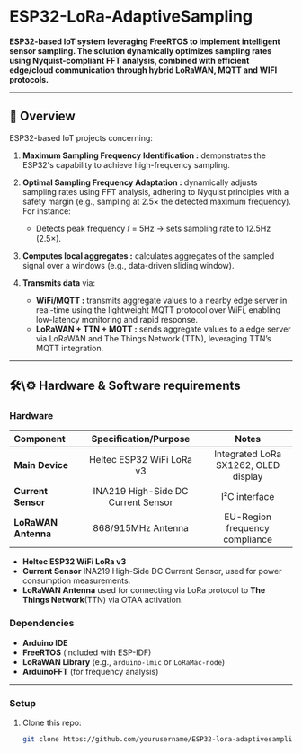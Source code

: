 # ESP32-LoRa-AdaptiveSampling  
**ESP32-based IoT system leveraging FreeRTOS to implement intelligent sensor sampling. The solution dynamically optimizes sampling rates using Nyquist-compliant FFT analysis, combined with efficient edge/cloud communication through hybrid LoRaWAN, MQTT and WIFI protocols.**  

---

## 📌 Overview  
ESP32-based IoT projects concerning:  

1. **Maximum Sampling Frequency Identification :** demonstrates the ESP32's capability to achieve high-frequency sampling.

2. **Optimal Sampling Frequency Adaptation :** dynamically adjusts sampling rates using FFT analysis, adhering to Nyquist principles with a safety margin (e.g., sampling at 2.5× the detected maximum frequency).
For instance:
      * Detects peak frequency 𝑓 = 5Hz → sets sampling rate to 12.5Hz (2.5×). 

3. **Computes local aggregates :** calculates aggregates of the sampled signal over a windows (e.g., data-driven sliding window).  
4. **Transmits data** via:  
   - **WiFi/MQTT :** transmits aggregate values to a nearby edge server in real-time using the lightweight MQTT protocol over WiFi, enabling low-latency monitoring and rapid response.  
   - **LoRaWAN + TTN + MQTT :** sends aggregate values to a edge server via LoRaWAN and The Things Network (TTN), leveraging TTN’s MQTT integration.  
  
---

## 🛠\⚙️ Hardware & Software requirements  
### Hardware
| Component | Specification/Purpose | Notes |
|:-------------|:--------------:|:--------------:|
| **Main Device**         | Heltec ESP32 WiFi LoRa v3         | Integrated LoRa SX1262, OLED display |
| **Current Sensor**         | INA219 High-Side DC Current Sensor         |  I²C interface         |
| **LoRaWAN Antenna**         | 868/915MHz Antenna         | EU-Region frequency compliance         |

- **Heltec ESP32 WiFi LoRa v3**   
- **Current Sensor** INA219 High-Side DC Current Sensor, used for power consumption measurements.  
- **LoRaWAN Antenna** used for connecting via LoRa protocol to **The Things Network**(TTN) via OTAA activation.
### Dependencies  
- **Arduino IDE** 
- **FreeRTOS** (included with ESP-IDF)  
- **LoRaWAN Library** (e.g., `arduino-lmic` or `LoRaMac-node`)  
- **ArduinoFFT** (for frequency analysis)  

---

### Setup  
1. Clone this repo:  
   ```bash
   git clone https://github.com/yourusername/ESP32-lora-adaptivesampling.git
